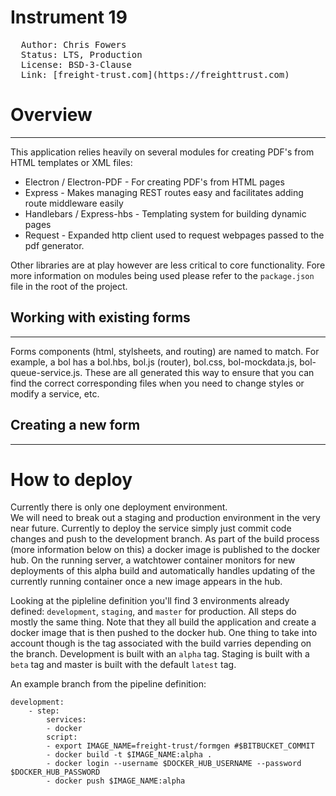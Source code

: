 # Instrument 19

<pre>
  Author: Chris Fowers <chris@freighttrust.com>
  Status: LTS, Production
  License: BSD-3-Clause
  Link: [freight-trust.com](https://freighttrust.com)
</pre>


# Overview
---

This application relies heavily on several modules for creating PDF's from HTML templates or XML files:

* Electron / Electron-PDF - For creating PDF's from HTML pages
* Express - Makes managing REST routes easy and facilitates adding route middleware easily
* Handlebars / Express-hbs - Templating system for building dynamic pages
* Request - Expanded http client used to request webpages passed to the pdf generator. 

Other libraries are at play however are less critical to core functionality. Fore more information on modules being used please refer to the `package.json` file in the root of the project. 

## Working with existing forms
---
Forms components (html, stylsheets, and routing) are named to match. For example, a bol has a bol.hbs, bol.js (router), bol.css, bol-mockdata.js, bol-queue-service.js. These are all generated this way to ensure that you can find the correct corresponding files when you need to change styles or modify a service, etc. 

## Creating a new form
---
# How to deploy
Currently there is only one deployment environment. <br>
We will need to break out a staging and production environment in the very near future. 
Currently to deploy the service simply just commit code changes and push to the development branch. 
As part of the build process (more information below on this) a docker image is published to the docker hub. On the running server, a watchtower container monitors for new deployments of this alpha build and automatically handles updating of the currently running container once a new image appears in the hub. 

Looking at the pipleline definition you'll find 3 environments already defined: `development`, `staging`, and `master` for production. All steps do mostly the same thing. Note that they all build the application and create a docker image that is then pushed to the docker hub. One thing to take into account though is the tag associated with the build varries depending on the branch. Development is built with an `alpha` tag. Staging is built with a `beta` tag and master is built with the default `latest` tag. 

An example branch from the pipeline definition: 

```
development:
    - step:  
        services:
        - docker
        script:
        - export IMAGE_NAME=freight-trust/formgen #$BITBUCKET_COMMIT
        - docker build -t $IMAGE_NAME:alpha .
        - docker login --username $DOCKER_HUB_USERNAME --password $DOCKER_HUB_PASSWORD
        - docker push $IMAGE_NAME:alpha
```